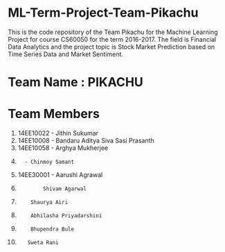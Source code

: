 # ML-Term-Project-Team-Pikachu
This is the code repository of the Team Pikachu for the Machine Learning Project for course CS60050 for the term 2016-2017. The field is Financial Data Analytics and the project topic is Stock Market Prediction based on Time Series Data and Market Sentiment. 

# Team Name : PIKACHU
# Team Members

1. 14EE10022 - Jithin Sukumar
2. 14EE10008 - Bandaru Aditya Siva Sasi Prasanth	
3. 14EE10058 - Arghya Mukherjee
4. 	     - Chinmoy Samant
5. 14EE30001 - Aarushi Agrawal
6.             Shivam Agarwal
7. 	       Shaurya Airi
8. 	       Abhilasha Priyadarshini
9. 	       Bhupendra Bule
10.	       Sweta Rani
